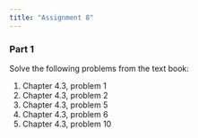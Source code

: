 ```yaml
---
title: "Assignment 8"
---
```


### Part 1
Solve the following problems from the text book:

1. Chapter 4.3, problem 1
1. Chapter 4.3, problem 2
1. Chapter 4.3, problem 5
1. Chapter 4.3, problem 6
1. Chapter 4.3, problem 10
